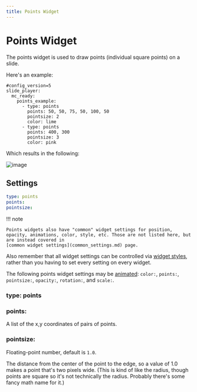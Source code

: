 ```yaml
---
title: Points Widget
---
```


# Points Widget


The points widget is used to draw points (individual square points) on a
slide.

Here's an example:

``` mpf-mc-config
#config_version=5
slide_player:
  mc_ready:
    points_example:
      - type: points
        points: 50, 50, 75, 50, 100, 50
        pointsize: 2
        color: lime
      - type: points
        points: 400, 300
        pointsize: 3
        color: pink
```

Which results in the following:

![image](../../images/points.png)

## Settings

``` yaml
type: points
points:
pointsize:
```

!!! note

    Points widgets also have "common" widget settings for position,
    opacity, animations, color, style, etc. Those are not listed here, but
    are instead covered in
    [common widget settings](common_settings.md) page.

Also remember that all widget settings can be controlled via
[widget styles](styles.md), rather than you having to set every setting on every
widget.

The following points widget settings may be
[animated](animation.md):
`color:`, `points:`, `pointsize:`, `opacity:`, `rotation:`, and
`scale:`.

### type: points

### points:

A list of the x,y coordinates of pairs of points.

### pointsize:

Floating-point number, default is `1.0`.

The distance from the center of the point to the edge, so a value of 1.0
makes a point that's two pixels wide. (This is kind of like the radius,
though points are square so it's not technically the radius. Probably
there's some fancy math name for it.)
